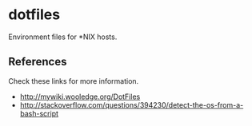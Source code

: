 dotfiles
========

Environment files for *NIX hosts.

References
----------

Check these links for more information.

* http://mywiki.wooledge.org/DotFiles
* http://stackoverflow.com/questions/394230/detect-the-os-from-a-bash-script
